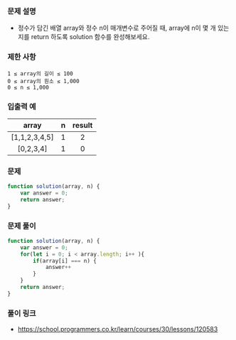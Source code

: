 ### 문제 설명
- 정수가 담긴 배열 array와 정수 n이 매개변수로 주어질 때, array에 n이 몇 개 있는 지를 return 하도록 solution 함수를 완성해보세요.

### 제한 사항
```
1 ≤ array의 길이 ≤ 100
0 ≤ array의 원소 ≤ 1,000
0 ≤ n ≤ 1,000
```

### 입출력 예 
|array|n|result|
|:---:|:-:|:--:|
|[1,1,2,3,4,5]|1|2|
|[0,2,3,4]|1|0|

### 문제
```javascript
function solution(array, n) {
    var answer = 0;
    return answer;
}
```

### 문제 풀이
```javascript
function solution(array, n) {
    var answer = 0;
    for(let i = 0; i < array.length; i++ ){
        if(array[i] === n) {
            answer++
        }
    }
    return answer;
}
```

### 풀이 링크

- https://school.programmers.co.kr/learn/courses/30/lessons/120583